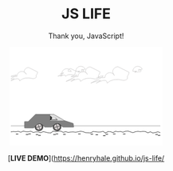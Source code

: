 <div align="center">

# JS LIFE

Thank you, JavaScript!

![](./preview.png)

[**LIVE DEMO**](https://henryhale.github.io/js-life/

</div>
